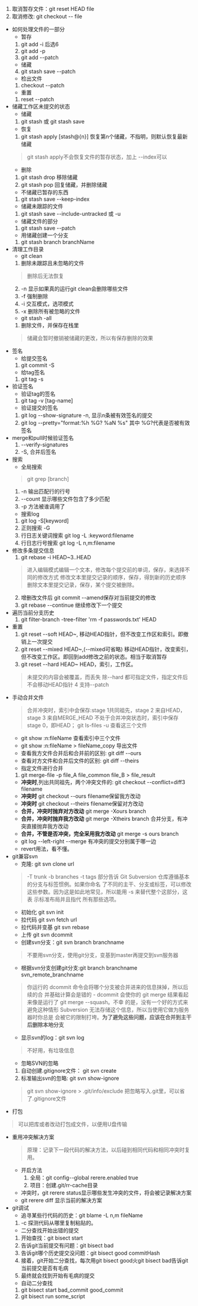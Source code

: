 1. 取消暂存文件：git reset HEAD file
2. 取消修改: git checkout -- file
- 如何处理文件的一部分
   - 暂存
    1. git add -i 后选6
    2. git add -p
    3. git add --patch
    - 储藏
    4. git stash save --patch
   - 检出文件
    1. checkout --patch
   - 重置
    1. reset --patch   
- 储藏工作区未提交的状态
    - 储藏
    1. git stash 或 git stash save
    - 恢复
    1. git stash apply [stash@{n}] 恢复第n个储藏，不指明，则默认恢复最新储藏
    > git stash apply不会恢复文件的暂存状态，加上 --index可以
    - 删除
    1. git stash drop 移除储藏
    2. git stash pop 回复储藏，并删除储藏
    - 不储藏已暂存的东西
    1. git stash save --keep-index
    - 储藏未跟踪的文件
    1. git stash save --include-untracked 或 -u
    - 储藏文件的部分
    1.  git stash save --patch
    - 用储藏创建一个分支
    1. git stash branch branchName
- 清理工作目录
    - git clean
    1. 删除未跟踪且未忽略的文件
    > 删除后无法恢复
    2. -n 显示如果真的运行git clean会删除哪些文件
    3. -f 强制删除
    4. -i 交互模式，选项模式
    5. -x 删除所有被忽略的文件
   - git stash -all
    1. 删除文件，并保存在栈里
    > 储藏会暂时撤销被储藏的更改，所以有保存删除的效果
- 签名
    - 给提交签名
    1. git commit -S
    - 给tag签名
    1. git tag -s
- 验证签名
    - 验证tag的签名
    1. git tag -v [tag-name]
    - 验证提交的签名
    1. git log --show-signature -n, 显示n条被有效签名的提交
    2. git log --pretty="format:%h %G? %aN %s" 其中 %G?代表是否被有效签名
- merge和pull时候验证签名
    1. --verify-signatures
    2. -S, 合并后签名
- 搜索
  - 全局搜索
   > git grep [branch]
   1. -n 输出匹配行的行号
   2. --count 显示哪些文件包含了多少匹配
   3. -p 方法被谁调用了
  -  搜索log
   1. git log -S[keyword]
   2. 正则搜索 -G
   3. 行日志关键词搜索 git log -L :keyword:filename
   4. 行日志行号搜索 git log -L n,m:filename
- 修改多条提交信息
   1. git rebase -i HEAD~3..HEAD
    > 进入编辑模式编辑一个文本，修改每个提交前的单词，保存，来选择不同的修改方式
    > 修改文本里提交记录的顺序，保存，得到新的历史顺序
    >删除文本里提交记录，保存，某个提交被删除。
   2. 增删改文件后 git commit --amend保存对当前提交的修改
   3. git rebase --continue 继续修改下一个提交
- 遍历当前分支历史
  1. git filter-branch -tree-filter 'rm -f passwords.txt' HEAD
- 重置
  1. git reset --soft HEAD~, 移动HEAD指针，但不改变工作区和索引。即撤销上一次提交 
  2. git reset --mixed HEAD~,(--mixed可省略) 移动HEAD指针，改变索引，但不改变工作区。即回到add修改之前的状态。相当于取消暂存
  3. git reset --hard HEAD~ HEAD，索引，工作区。
  > 未提交的内容会被覆盖，而丢失
  > 除--hard 都可指定文件，指定文件后不会移动HEAD指针
  4 支持--patch
- 手动合并文件
  > 合并冲突时，索引中会保存:stage 1共同祖先，stage 2 来自HEAD，stage 3 来自MERGE_HEAD
  > 不处于合并冲突状态时，索引中保存 stage 0，即HEAD；
  >  git ls-files -u 查看这三个文件
  - git show :n:fileName 查看索引中三个文件
  - git show :n:fileName > fileName_copy 导出文件
  - 查看我方文件合并后和合并前的区别: git diff --ours
  - 查看对方文件和合并后文件的区别: git diff --theirs
  - 指定文件进行合并
  1. git merge-file -p file_A file_common file_B > file_result 
  - **冲突时**,列出共同祖先，两个冲突文件的: git checkout --conflict=diff3 filename
  - **冲突时** git checkout --ours filename保留我方改动  
  - **冲突时** git checkout --theirs filename保留对方改动  
  - **合并，冲突时抛弃对方改动** git merge -Xours branch
  - **合并，冲突时抛弃我方改动** git merge -Xtheirs branch 合并分支，有冲突直接抛弃我方改动 
  - **合并，不管是否冲突，完全采用我方改动** git merge -s ours branch 
  - git log --left-right --merge 有冲突的提交分别属于哪一边
  - revert用法，看不懂。
- git兼容svn
  - 克隆: git svn clone url
   >-T trunk -b branches -t tags 部分告诉 Git Subversion 仓库遵循基本的分支与标签惯例。如果你命名 了不同的主干、分支或标签，可以修改这些参数。因为这是如此地常见，所以能用 -s 来替代整个这部分，这表 示标准布局并且指代
   所有那些选项。
  - 初始化 git svn init
  - 拉代码 git svn fetch url 
  - 拉代码并变基 git svn rebase
  - 上传 git svn dcommit
  - 创建svn分支：git svn branch branchname
  > 不要用svn分支，使用git分支，变基到master再提交到svn服务器
  - 根据svn分支创建git分支:git branch branchname svn_remote_branchname
   > 你运行的 dcommit 命令会将哪个分支被合并进来的信息抹掉，所以后续的合 并基础计算会是错的 - dcommit 会使你的 git merge 结果看起来像是运行了 git merge --squash。不幸 的是，没有一个好的方式来避免这种情形  Subversion 无法存储这个信息，所以当使用它做为服务器时你总是 会被它的限制打垮。**为了避免这些问题，应该在合并到主干后删除本地分支**
   - 显示svn的log：git svn log
   > 不好用，有垃圾信息
   - 忽略SVN的忽略
   1. 自动创建.gitignore文件： git svn create
   2. 标准输出svn的忽略: git svn show-ignore
   > git svn show-ignore > .git/info/exclude
   > 把忽略写入.git里，可以省了.gitignore文件 
- 打包
 > 可以把库或者改动打包成文件，以便用U盘传输
-  重用冲突解决方案
   >原理：记录下一段代码的解决方法，以后碰到相同代码和相同冲突时复用。
   - 开启方法 
     1. 全局：git config--global rerere.enabled true
     2. 项目：创建.git/rr-cache目录
   - 冲突时，git rerere status显示哪些发生冲突的文件，将会被记录解决方案
   - git rerere diff 显示当前的解决方案
- git调试
    - 追寻某些行代码的历史：git blame -L n,m fileName
     1. -c 探测代码从哪里复制粘贴的。
    - 二分查找开始出错的提交
     1. 开始查找：git bisect start
     2. 告诉git当前提交有问题：git bisect bad
     3. 告诉git哪个历史提交没问题：git bisect good commitHash
     4. 接着，git开始二分查找，每次用git bisect good火git bisect bad告诉git当前提交是否有毛病
     5. 最终就会找到开始有毛病的提交
    - 自动二分查找
     1. git bisect start bad_commit good_commit  
     2. git bisect run some_script
